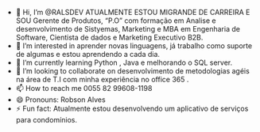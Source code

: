 - 👋 Hi, I’m @RALSDEV ATUALMENTE ESTOU MIGRANDE DE CARREIRA E SOU Gerente de Produtos, “P.O” com formação em Analise e desenvolvimento de Sistyemas, Marketing e MBA em Engenharia de Software, Cientista de dados e Marketing Executivo B2B.
- 👀 I’m interested in aprender novas linguagens, já trabalho como suporte de algumas e estou aprendendo a cada dia.
- 🌱 I’m currently learning Python , Java e melhorando o SQL server.
- 💞️ I’m looking to collaborate on desenvolvimento de metodologias agéis na área de T.I com minha experiência no office 365 .
- 📫 How to reach me 0055 82 99608-1198
- 😄 Pronouns: Robson Alves
- ⚡ Fun fact: Atualmente estou desenvolvendo um aplicativo de serviços para condomínios.

<!---
RALSDEV/RALSDEV is a ✨ special ✨ repository because its `README.md` (this file) appears on your GitHub profile.
You can click the Preview link to take a look at your changes.
--->
